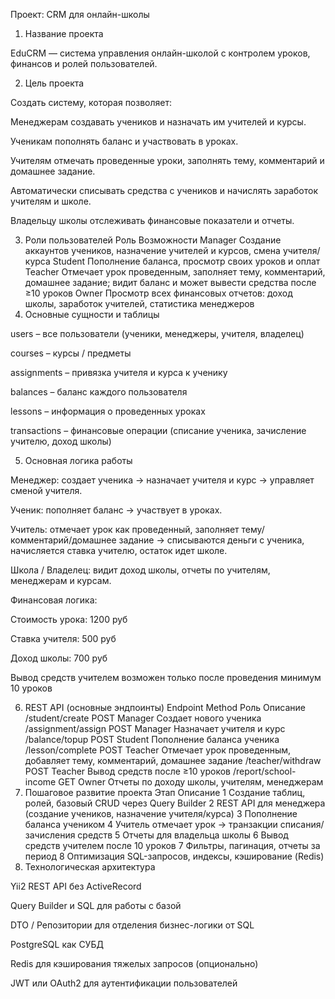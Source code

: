 Проект: CRM для онлайн-школы
1. Название проекта

EduCRM — система управления онлайн-школой с контролем уроков, финансов и ролей пользователей.

2. Цель проекта

Создать систему, которая позволяет:

Менеджерам создавать учеников и назначать им учителей и курсы.

Ученикам пополнять баланс и участвовать в уроках.

Учителям отмечать проведенные уроки, заполнять тему, комментарий и домашнее задание.

Автоматически списывать средства с учеников и начислять заработок учителям и школе.

Владельцу школы отслеживать финансовые показатели и отчеты.

3. Роли пользователей
Роль	Возможности
Manager	Создание аккаунтов учеников, назначение учителей и курсов, смена учителя/курса
Student	Пополнение баланса, просмотр своих уроков и оплат
Teacher	Отмечает урок проведенным, заполняет тему, комментарий, домашнее задание; видит баланс и может вывести средства после ≥10 уроков
Owner	Просмотр всех финансовых отчетов: доход школы, заработок учителей, статистика менеджеров
4. Основные сущности и таблицы

users – все пользователи (ученики, менеджеры, учителя, владелец)

courses – курсы / предметы

assignments – привязка учителя и курса к ученику

balances – баланс каждого пользователя

lessons – информация о проведенных уроках

transactions – финансовые операции (списание ученика, зачисление учителю, доход школы)

5. Основная логика работы

Менеджер: создает ученика → назначает учителя и курс → управляет сменой учителя.

Ученик: пополняет баланс → участвует в уроках.

Учитель: отмечает урок как проведенный, заполняет тему/комментарий/домашнее задание → списываются деньги с ученика, начисляется ставка учителю, остаток идет школе.

Школа / Владелец: видит доход школы, отчеты по учителям, менеджерам и курсам.

Финансовая логика:

Стоимость урока: 1200 руб

Ставка учителя: 500 руб

Доход школы: 700 руб

Вывод средств учителем возможен только после проведения минимум 10 уроков

6. REST API (основные эндпоинты)
Endpoint	Method	Роль	Описание
/student/create	POST	Manager	Создает нового ученика
/assignment/assign	POST	Manager	Назначает учителя и курс
/balance/topup	POST	Student	Пополнение баланса ученика
/lesson/complete	POST	Teacher	Отмечает урок проведенным, добавляет тему, комментарий, домашнее задание
/teacher/withdraw	POST	Teacher	Вывод средств после ≥10 уроков
/report/school-income	GET	Owner	Отчеты по доходу школы, учителям, менеджерам
7. Пошаговое развитие проекта
Этап	Описание
1	Создание таблиц, ролей, базовый CRUD через Query Builder
2	REST API для менеджера (создание учеников, назначение учителя/курса)
3	Пополнение баланса учеником
4	Учитель отмечает урок → транзакции списания/зачисления средств
5	Отчеты для владельца школы
6	Вывод средств учителем после 10 уроков
7	Фильтры, пагинация, отчеты за период
8	Оптимизация SQL-запросов, индексы, кэширование (Redis)
8. Технологическая архитектура

Yii2 REST API без ActiveRecord

Query Builder и SQL для работы с базой

DTO / Репозитории для отделения бизнес-логики от SQL

PostgreSQL как СУБД

Redis для кэширования тяжелых запросов (опционально)

JWT или OAuth2 для аутентификации пользователей
